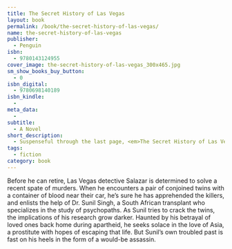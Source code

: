 ```yaml
---
title: The Secret History of Las Vegas
layout: book
permalink: /book/the-secret-history-of-las-vegas/
name: the-secret-history-of-las-vegas
publisher:
  - Penguin
isbn:
  - 9780143124955
cover_image: the-secret-history-of-las-vegas_300x465.jpg
sm_show_books_buy_button:
  - 0
isbn_digital:
  - 9780698140189
isbn_kindle:
  - 
meta_data:
  - 
subtitle:
  - A Novel 
short_description:
  - Suspenseful through the last page, <em>The Secret History of Las Vegas</em> is Chris Abani’s most accomplished work to date, with his trademark visionary prose and a striking compassion for the inner lives of outsiders.
tags:
  - fiction 
category: book
---
```

Before he can retire, Las Vegas detective Salazar is determined to solve a recent spate of murders. When he encounters a pair of conjoined twins with a container of blood near their car, he’s sure he has apprehended the killers, and enlists the help of Dr. Sunil Singh, a South African transplant who specializes in the study of psychopaths. As Sunil tries to crack the twins, the implications of his research grow darker. Haunted by his betrayal of loved ones back home during apartheid, he seeks solace in the love of Asia, a prostitute with hopes of escaping that life. But Sunil’s own troubled past is fast on his heels in the form of a would-be assassin.